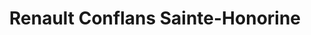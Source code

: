 ---
title: "Renault Conflans Sainte-Honorine"
url: /conflans-sainte-honorine/renault-conflans-sainte-honorine/
shop: voiture
---